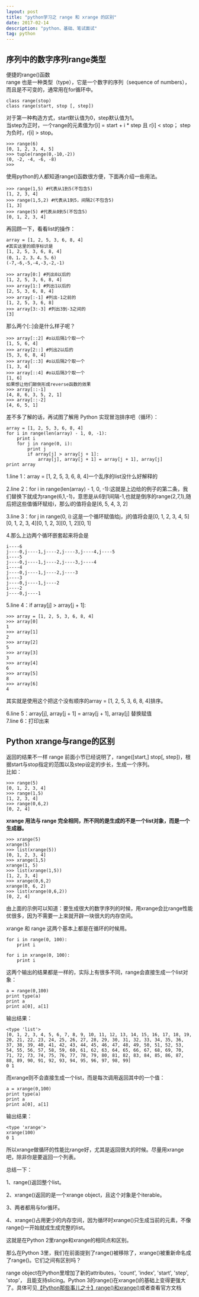```yaml
---
layout: post
title: "python学习之 range 和 xrange 的区别"
date: 2017-02-14 
description: "python、基础、笔试面试"
tag: python
---  
```


## 序列中的数字序列range类型
便捷的range()函数  
range 也是一种类型（type），它是一个数字的序列（sequence of numbers），而且是不可变的，通常用在for循环中。  

    class range(stop)
    class range(start, stop [, step])

对于第一种构造方式，start默认值为0，step默认值为1。  
当step为正时，一个range的元素值为r[i] = start + i * step 且 r[i] < stop； step为负时，r[i] > stop。  

    >>> range(6)
    [0, 1, 2, 3, 4, 5]
    >>> tuple(range(0,-10,-2))
    (0, -2, -4, -6, -8)
    >>> 

使用python的人都知道range()函数很方便，下面再介绍一些用法。  

    >>> range(1,5) #代表从1到5(不包含5)
    [1, 2, 3, 4]
    >>> range(1,5,2) #代表从1到5，间隔2(不包含5)
    [1, 3]
    >>> range(5) #代表从0到5(不包含5)
    [0, 1, 2, 3, 4]

再回顾一下，看看list的操作：  

    array = [1, 2, 5, 3, 6, 8, 4]
    #其实这里的顺序标识是
    [1, 2, 5, 3, 6, 8, 4]
    (0，1，2，3，4，5，6)
    (-7,-6,-5,-4,-3,-2,-1)
     
    >>> array[0:] #列出0以后的
    [1, 2, 5, 3, 6, 8, 4]
    >>> array[1:] #列出1以后的
    [2, 5, 3, 6, 8, 4]
    >>> array[:-1] #列出-1之前的
    [1, 2, 5, 3, 6, 8]
    >>> array[3:-3] #列出3到-3之间的
    [3]

那么两个[::]会是什么样子呢？  

    >>> array[::2] #o以后隔1个取一个
    [1, 5, 6, 4]
    >>> array[2::] #列出2以后的
    [5, 3, 6, 8, 4]
    >>> array[::3] #o以后隔2个取一个
    [1, 3, 4]
    >>> array[::4] #o以后隔3个取一个
    [1, 6] 
    如果想让他们颠倒形成reverse函数的效果
    >>> array[::-1]
    [4, 8, 6, 3, 5, 2, 1]
    >>> array[::-2]
    [4, 6, 5, 1]

差不多了解的话，再试图了解用 Python 实现冒泡排序吧（循环）：  

    array = [1, 2, 5, 3, 6, 8, 4]
    for i in range(len(array) - 1, 0, -1):
        print i
        for j in range(0, i):
            print j
            if array[j] > array[j + 1]:
                array[j], array[j + 1] = array[j + 1], array[j]
    print array

1.line 1：array = [1, 2, 5, 3, 6, 8, 4]一个乱序的list没什么好解释的  

2.line 2：for i in range(len(array) - 1, 0, -1):这就是上边给的例子的第二条，我们替换下就成为range(6,1,-1)，意思是从6到1间隔-1,也就是倒序的range(2,7,1),随后把这些值循环赋给i，那么i的值将会是[6, 5, 4, 3, 2]  

3.line 3：for j in range(0, i):这是一个循环赋值给j，j的值将会是[0, 1, 2, 3, 4, 5][0, 1, 2, 3, 4][0, 1, 2, 3][0, 1, 2][0, 1]  

4.那么上边两个循环嵌套起来将会是  

    i----6
    j----0,j----1,j----2,j----3,j----4,j----5
    i----5
    j----0,j----1,j----2,j----3,j----4
    i----4
    j----0,j----1,j----2,j----3
    i----3
    j----0,j----1,j----2
    i----2
    j----0,j----1

5.line 4：if array[j] > array[j + 1]:  

    >>> array = [1, 2, 5, 3, 6, 8, 4]
    >>> array[0]
    1
    >>> array[1]
    2
    >>> array[2]
    5
    >>> array[3]
    3
    >>> array[4]
    6
    >>> array[5]
    8
    >>> array[6]
    4

其实就是使用这个把这个没有顺序的array = [1, 2, 5, 3, 6, 8, 4]排序。  

6.line 5：array[j], array[j + 1] = array[j + 1], array[j] 替换赋值  
7.line 6：打印出来

## Python xrange与range的区别  
返回的结果不一样
range 前面小节已经说明了，range([start,] stop[, step])，根据start与stop指定的范围以及step设定的步长，生成一个序列。  
    比如：

    >>> range(5) 
    [0, 1, 2, 3, 4] 
    >>> range(1,5) 
    [1, 2, 3, 4] 
    >>> range(0,6,2)
    [0, 2, 4]

**xrange 用法与 range 完全相同，所不同的是生成的不是一个list对象，而是一个生成器。**  

    >>> xrange(5)
    xrange(5)
    >>> list(xrange(5))
    [0, 1, 2, 3, 4]
    >>> xrange(1,5)
    xrange(1, 5)
    >>> list(xrange(1,5))
    [1, 2, 3, 4]
    >>> xrange(0,6,2)
    xrange(0, 6, 2)
    >>> list(xrange(0,6,2))
    [0, 2, 4]

由上面的示例可以知道：要生成很大的数字序列的时候，用xrange会比range性能优很多，因为不需要一上来就开辟一块很大的内存空间。  

xrange 和 range 这两个基本上都是在循环的时候用。  

    for i in range(0, 100): 
        print i 

    for i in xrange(0, 100): 
        print i 

这两个输出的结果都是一样的，实际上有很多不同，range会直接生成一个list对象：  

    a = range(0,100) 
    print type(a) 
    print a 
    print a[0], a[1] 

输出结果：

    <type 'list'>
    [0, 1, 2, 3, 4, 5, 6, 7, 8, 9, 10, 11, 12, 13, 14, 15, 16, 17, 18, 19, 20, 21, 22, 23, 24, 25, 26, 27, 28, 29, 30, 31, 32, 33, 34, 35, 36, 37, 38, 39, 40, 41, 42, 43, 44, 45, 46, 47, 48, 49, 50, 51, 52, 53, 54, 55, 56, 57, 58, 59, 60, 61, 62, 63, 64, 65, 66, 67, 68, 69, 70, 71, 72, 73, 74, 75, 76, 77, 78, 79, 80, 81, 82, 83, 84, 85, 86, 87, 88, 89, 90, 91, 92, 93, 94, 95, 96, 97, 98, 99]
    0 1

而xrange则不会直接生成一个list，而是每次调用返回其中的一个值：  

    a = xrange(0,100) 
    print type(a) 
    print a 
    print a[0], a[1] 

输出结果：  

    <type 'xrange'>
    xrange(100)
    0 1

所以xrange做循环的性能比range好，尤其是返回很大的时候。尽量用xrange吧，除非你是要返回一个列表。  

总结一下：  

1、range()返回整个list。  

2、xrange()返回的是一个xrange object，且这个对象是个iterable。  

3、两者都用与for循环。  

4、xrange()占用更少的内存空间，因为循环时xrange()只生成当前的元素，不像range()一开始就成生成完整的list。  

这就是在Python 2里range和xrange的相同点和区别。

那么在Python 3里，我们在前面提到了range()被移除了，xrange()被重新命名成了range()。它们之间有区别吗？  

range object在Python里增加了新的attributes，'count', 'index', 'start', 'step', 'stop'，
且能支持slicing。Python 3的range()在xrange()的基础上变得更强大了。具体可见[【Python那些事儿之十】range()和xrange()](http://www.360doc.com/content/17/0214/10/40331896_628878577.shtml)或者查看官方文档







